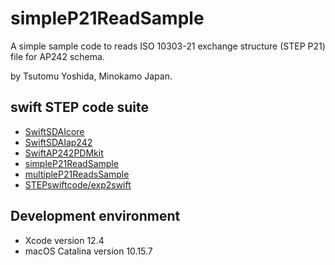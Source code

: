 # simpleP21ReadSample

A simple sample code to reads ISO 10303-21 exchange structure (STEP P21) file for AP242 schema.

by Tsutomu Yoshida, Minokamo Japan.



## swift STEP code suite
* [SwiftSDAIcore](https://github.com/tsun7170/SwiftSDAIcore)
* [SwiftSDAIap242](https://github.com/tsun7170/SwiftSDAIap242)
* [SwiftAP242PDMkit](https://github.com/tsun7170/SwiftAP242PDMkit)
* [simpleP21ReadSample](https://github.com/tsun7170/simpleP21ReadSample)
* [multipleP21ReadsSample](https://github.com/tsun7170/multipleP21ReadsSample)
* [STEPswiftcode/exp2swift](https://github.com/tsun7170/STEPswiftcode)


## Development environment
* Xcode version 12.4
* macOS Catalina version 10.15.7
